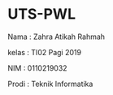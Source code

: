 # UTS-PWL

Nama : Zahra Atikah Rahmah

kelas : TI02 Pagi 2019

NIM :  0110219032

Prodi : Teknik Informatika
